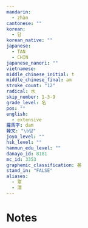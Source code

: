 ```yaml
---
mandarin:
  - zhàn
cantonese: ""
korean:
  - 담
korean_native: ""
japanese:
  - TAN
  - CHIN
japanese_nanori: ""
vietnamese:
middle_chinese_initial: t
middle_chinese_final: am
stroke_count: "12"
radical: 水
skip_number: 1-3-9
grade_level: 名
pos: ""
english:
  - extensive
羅馬字: dam
韓文: "\b담"
joyo_level: ""
hsk_level: ""
hanmun_edu_level: ""
danayo_id: 8181
mc_id: 3353
graphemic_classification: 甚
stand_in: "FALSE"
aliases:
  - 覃
  - 潭
---
```


# Notes
